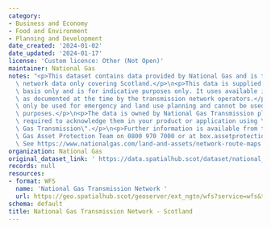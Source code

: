 ```yaml
---
category:
- Business and Economy
- Food and Environment
- Planning and Development
date_created: '2024-01-02'
date_updated: '2024-01-17'
license: 'Custom licence: Other (Not Open)'
maintainer: National Gas
notes: "<p>This dataset contains data provided by National Gas and is the gas transmission\
  \ network data only covering Scotland.</p>\n<p>This data is supplied on a best-effort\
  \ basis only and is for indicative purposes only. It uses available information\
  \ as documented at the time by the transmission network operators.</p>\n<p>It can\
  \ only be used for emergency and land use planning and cannot be used for commercial\
  \ purposes.</p>\n<p>The data is owned by National Gas Transmission plc and you are\
  \ required to acknowledge them in your product or application using \"\xA9 National\
  \ Gas Transmission\".</p>\n<p>Further information is available from the National\
  \ Gas Asset Protection Team on 0800 970 7000 or at box.assetprotection@nationalgas.com.\
  \ See https://www.nationalgas.com/land-and-assets/network-route-maps for more information</p>"
organization: National Gas
original_dataset_link: ' https://data.spatialhub.scot/dataset/national_gas_transmission_network'
records: null
resources:
- format: WFS
  name: 'National Gas Transmission Network '
  url: https://geo.spatialhub.scot/geoserver/ext_ngtn/wfs?service=wfs&typeName=ext_ngtn:pub_ngtn
schema: default
title: National Gas Transmission Network - Scotland
---
```

